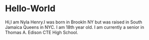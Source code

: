 # Hello-World
Hi,I am Nyla Henry.I was born in Brookln NY but was raised in South Jamaica Queens in NYC. I am 18th year old.
I am  currently a senior in Thomas A. Edison CTE High School. 
